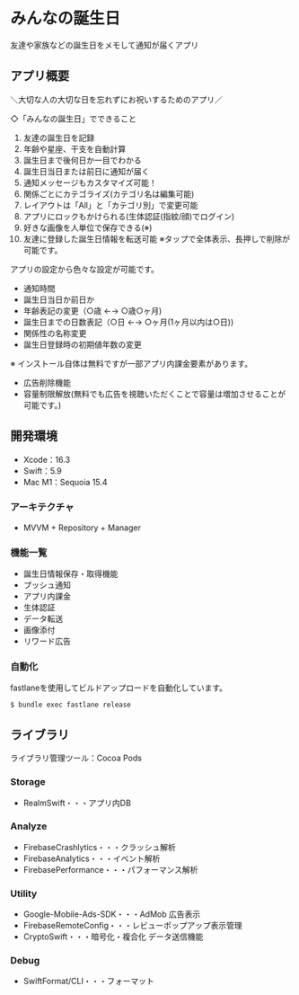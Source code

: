 # みんなの誕生日

友達や家族などの誕生日をメモして通知が届くアプリ

## アプリ概要

＼大切な人の大切な日を忘れずにお祝いするためのアプリ／

◇「みんなの誕生日」でできること
1. 友達の誕生日を記録
2. 年齢や星座、干支を自動計算
3. 誕生日まで後何日か一目でわかる
4. 誕生日当日または前日に通知が届く
5. 通知メッセージもカスタマイズ可能！
6. 関係ごとにカテゴライズ(カテゴリ名は編集可能)
7. レイアウトは「All」と「カテゴリ別」で変更可能
8. アプリにロックもかけられる(生体認証(指紋/顔)でログイン)
9. 好きな画像を人単位で保存できる(※)
10. 友達に登録した誕生日情報を転送可能
※タップで全体表示、長押しで削除が可能です。

アプリの設定から色々な設定が可能です。
- 通知時間
- 誕生日当日か前日か
- 年齢表記の変更（○歳 ←→ ○歳○ヶ月)
- 誕生日までの日数表記（○日 ←→ ○ヶ月(1ヶ月以内は○日))
- 関係性の名称変更
- 誕生日登録時の初期値年数の変更

※ インストール自体は無料ですが一部アプリ内課金要素があります。
- 広告削除機能
- 容量制限解放(無料でも広告を視聴いただくことで容量は増加させることが可能です。)

## 開発環境

- Xcode：16.3
- Swift：5.9
- Mac M1：Sequoia 15.4

### アーキテクチャ

- MVVM + Repository + Manager

### 機能一覧

- 誕生日情報保存・取得機能
- プッシュ通知
- アプリ内課金
- 生体認証
- データ転送
- 画像添付
- リワード広告

### 自動化
fastlaneを使用してビルドアップロードを自動化しています。

```
$ bundle exec fastlane release
```

## ライブラリ

ライブラリ管理ツール：Cocoa Pods

### Storage

- RealmSwift・・・アプリ内DB

### Analyze

- FirebaseCrashlytics・・・クラッシュ解析
- FirebaseAnalytics・・・イベント解析
- FirebasePerformance・・・パフォーマンス解析

### Utility

- Google-Mobile-Ads-SDK・・・AdMob 広告表示
- FirebaseRemoteConfig・・・レビューポップアップ表示管理
- CryptoSwift・・・暗号化・複合化 データ送信機能

### Debug
- SwiftFormat/CLI・・・フォーマット
